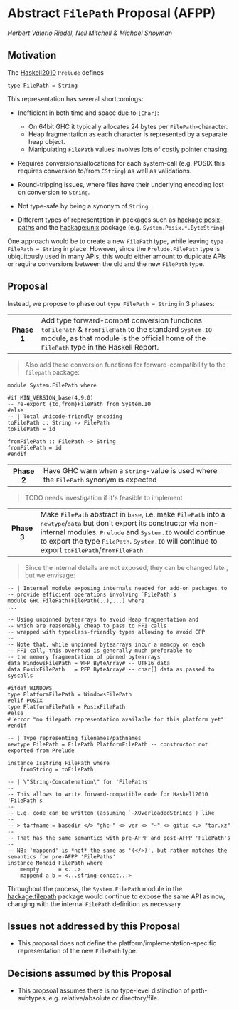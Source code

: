 # Abstract `FilePath` Proposal (AFPP)

*Herbert Valerio Riedel, Neil Mitchell & Michael Snoyman*

## Motivation



The [Haskell2010](https://www.haskell.org/onlinereport/haskell2010/) `Prelude` defines


```
type FilePath = String
```


This representation has several shortcomings:

- Inefficient in both time and space due to `[Char]`:

  - On 64bit GHC it typically allocates 24 bytes per `FilePath`-character.
  - Heap fragmentation as each character is represented by a separate heap object.
  - Manipulating `FilePath` values involves lots of costly pointer chasing.

- Requires conversions/allocations for each system-call
  (e.g. POSIX this requires conversion to/from `CString`) as well as
  validations.

- Round-tripping issues, where files have their underlying encoding lost on conversion to `String`.

- Not type-safe by being a synonym of `String`.

- Different types of representation in packages such as
  [hackage:posix-paths](http://hackage.haskell.org/package/posix-paths) and
  the [hackage:unix](http://hackage.haskell.org/package/unix) package (e.g. `System.Posix.*.ByteString`)


One approach would be to create a new `FilePath` type, while leaving
`type FilePath = String` in place.  However, since the
`Prelude.FilePath` type is ubiquitously used in many APIs, this would
either amount to duplicate APIs or require conversions between the old
and the new `FilePath` type.

## Proposal



Instead, we propose to phase out `type FilePath = String` in 3 phases:


<table><tr><th><b>Phase 1</b></th>
<td>
Add type forward-compat conversion functions <tt>toFilePath</tt> &amp; <tt>fromFilePath</tt> to the standard <tt>System.IO</tt> module, as that module is the official home of the <tt>FilePath</tt> type in the Haskell Report.
</td></tr></table>


>
>
> Also add these conversion functions for
> forward-compatibility to the `filepath` package:
>
>

```
module System.FilePath where

#if MIN_VERSION_base(4,9,0)
-- re-export {to,from}FilePath from System.IO
#else
-- | Total Unicode-friendly encoding
toFilePath :: String -> FilePath
toFilePath = id

fromFilePath :: FilePath -> String
fromFilePath = id
#endif
```

<table><tr><th><b>Phase 2</b></th>
<td>Have GHC warn when a <tt>String</tt>-value is used where the
<tt>FilePath</tt> synonym is expected
</td></tr></table>


>
>
> TODO needs investigation if it's feasible to implement
>
>

<table><tr><th><b>Phase 3</b></th>
<td>Make <tt>FilePath</tt> abstract in <tt>base</tt>, i.e. make
<tt>FilePath</tt> into a <tt>newtype</tt>/<tt>data</tt> but don&apos;t export its
constructor via non-internal modules. <tt>Prelude</tt>  and <tt>System.IO</tt> would continue to
export the type <tt>FilePath</tt>. <tt>System.IO</tt> will continue to export <tt>toFilePath</tt>/<tt>fromFilePath</tt>. 
</td></tr></table>


>
>
> Since the internal details are not exposed, they can be changed later,
> but we envisage:
>
>

```
-- | Internal module exposing internals needed for add-on packages to
-- provide efficient operations involving `FilePath`s
module GHC.FilePath(FilePath(..),...) where
...

-- Using unpinned bytearrays to avoid Heap fragmentation and
-- which are reasonably cheap to pass to FFI calls
-- wrapped with typeclass-friendly types allowing to avoid CPP
-- 
-- Note that, while unpinned bytearrays incur a memcpy on each
-- FFI call, this overhead is generally much preferable to
-- the memory fragmentation of pinned bytearrays
data WindowsFilePath = WFP ByteArray# -- UTF16 data
data PosixFilePath   = PFP ByteArray# -- char[] data as passed to syscalls

#ifdef WINDOWS
type PlatformFilePath = WindowsFilePath
#elif POSIX
type PlatformFilePath = PosixFilePath
#else
# error "no filepath representation available for this platform yet"
#endif

-- | Type representing filenames/pathnames
newtype FilePath = FilePath PlatformFilePath -- constructor not exported from Prelude

instance IsString FilePath where 
    fromString = toFilePath

-- | \"String-Concatenation\" for 'FilePaths'
--
-- This allows to write forward-compatible code for Haskell2010 'FilePath`s
--
-- E.g. code can be written (assuming `-XOverloadedStrings`) like
--
-- > tarfname = basedir </> "ghc-" <> ver <> "~" <> gitid <.> "tar.xz"
--
-- That has the same semantics with pre-AFPP and post-AFPP 'FilePath's
--
-- NB: 'mappend' is *not* the same as '(</>)', but rather matches the semantics for pre-AFPP 'FilePaths'
instance Monoid FilePath where 
    mempty      = <...>
    mappend a b = <...string-concat...>
```


Throughout the process, the `System.FilePath` module in the [hackage:filepath](http://hackage.haskell.org/package/filepath) package would continue to expose the same API as now, changing with the internal `FilePath` definition as necessary.

## Issues not addressed by this Proposal

- This proposal does not define the platform/implementation-specific representation of the new `FilePath` type.

## Decisions assumed by this Proposal

- This propsoal assumes there is no type-level distinction of path-subtypes, e.g. relative/absolute or directory/file.
